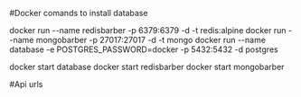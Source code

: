 #Docker comands to install database

docker run --name redisbarber -p 6379:6379 -d -t redis:alpine
docker run --name mongobarber -p 27017:27017 -d -t mongo
docker run --name database -e POSTGRES_PASSWORD=docker -p 5432:5432 -d postgres


docker start database
docker start redisbarber
docker start mongobarber


#Api urls

